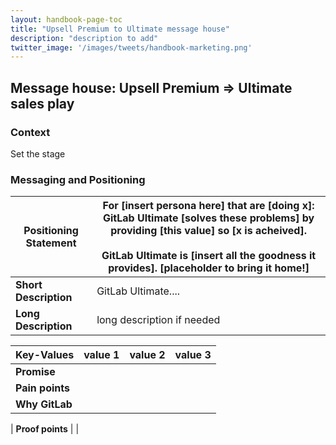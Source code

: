 ```yaml
---
layout: handbook-page-toc
title: "Upsell Premium to Ultimate message house"
description: "description to add"
twitter_image: '/images/tweets/handbook-marketing.png'
---
```


## Message house: Upsell Premium => Ultimate sales play

### Context

Set the stage

### Messaging and Positioning

| **Positioning Statement** | For [insert persona here] that are [doing x]: GitLab Ultimate [solves these problems] by providing [this value] so [x is acheived]. <br> <br> GitLab Ultimate is [insert all the goodness it provides]. [placeholder to bring it home!]
|------------------------|-------------------------------------------------------------------------|
| **Short Description** | GitLab Ultimate.... |
| **Long Description** | long description if needed |

| **Key-Values** | value 1 | value 2 | value 3 |
|--------------|----------------------------------------------------------|--------------|--------------|
| **Promise** |  |  |  |
| **Pain points** |  |  |  |
| **Why GitLab** |  |  |  |


| **Proof points** |  |
